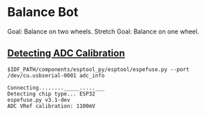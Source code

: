 # Balance Bot

Goal: Balance on two wheels.
Stretch Goal: Balance on one wheel.

## [Detecting ADC Calibration](https://docs.espressif.com/projects/esp-idf/en/release-v4.3/esp32/api-reference/peripherals/adc.html#calibration-values)
`$IDF_PATH/components/esptool_py/esptool/espefuse.py --port /dev/cu.usbserial-0001 adc_info`

```
Connecting........_____.....___
Detecting chip type... ESP32
espefuse.py v3.1-dev
ADC VRef calibration: 1100mV
```